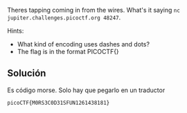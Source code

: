 Theres tapping coming in from the wires. What's it saying `nc jupiter.challenges.picoctf.org 48247`.

Hints:
- What kind of encoding uses dashes and dots?
- The flag is in the format PICOCTF{}

## Solución
Es código morse. Solo hay que pegarlo en un traductor

`picoCTF{M0RS3C0D31SFUN1261438181}`